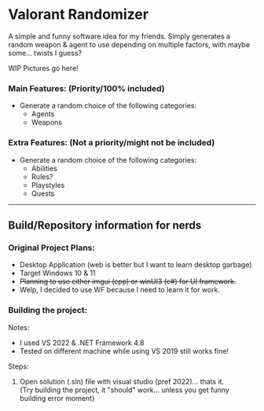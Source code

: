 # Valorant Randomizer
A simple and funny software idea for my friends. Simply generates a random weapon &amp; agent to use depending on multiple factors, with maybe some... twists I guess?

WIP Pictures go here!

### Main Features: (Priority/100% included)
- Generate a random choice of the following categories:
  - Agents
  - Weapons


### Extra Features: (Not a priority/might not be included)
- Generate a random choice of the following categories:
  - Abilities
  - Rules?
  - Playstyles
  - Quests

---

## Build/Repository information for nerds

### Original Project Plans:
- Desktop Application (web is better but I want to learn desktop garbage)
- Target Windows 10 & 11
-  ~~Planning to use either imgui (cpp) or winUI3 (c#) for UI framework.~~
- Welp, I decided to use WF because I need to learn it for work.

### Building the project:
Notes:  
- I used VS 2022 & .NET Framework 4.8
- Tested on different machine while using VS 2019 still works fine!
  
Steps:
1) Open solution (.sln) file with visual studio (pref 2022)... thats it.  
(Try building the project, it "should" work... unless you get funny building error moment)

